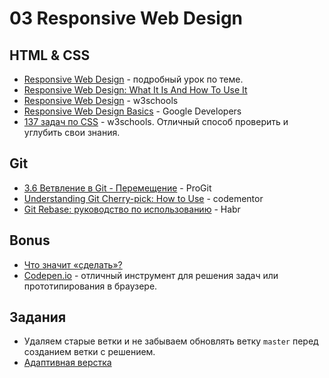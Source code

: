 # 03 Responsive Web Design
## HTML & CSS
* [Responsive Web Design](http://learn.shayhowe.com/advanced-html-css/responsive-web-design/) - подробный урок по теме.
* [Responsive Web Design: What It Is And How To Use It](https://www.smashingmagazine.com/2011/01/guidelines-for-responsive-web-design/)
* [Responsive Web Design](https://www.w3schools.com/Css/css_rwd_intro.asp) - w3schools
* [Responsive Web Design Basics](https://developers.google.com/web/fundamentals/design-and-ui/responsive/?hl=ru) - Google Developers
* [137 задач по CSS](https://www.w3schools.com/css/exercise.asp) - w3schools. Отличный способ проверить и углубить свои знания.

## Git
* [3.6 Ветвление в Git - Перемещение](https://git-scm.com/book/ru/v1/Ветвление-в-Git-Перемещение) - ProGit
* [Understanding Git Cherry-pick: How to Use](https://www.codementor.io/olatundegaruba/how-to-git-cherry-pick-dyrp9pnmc) - codementor
* [Git Rebase: руководство по использованию](https://habrahabr.ru/post/161009/) - Habr

## Bonus
* [Что значит «сделать»?](http://artgorbunov.ru/bb/soviet/20160121/)
* [Codepen.io](http://codepen.io) - отличный инструмент для решения задач или прототипирования в браузере.

## Задания
* Удаляем старые ветки и не забываем обновлять ветку `master` перед созданием ветки с решением.
* [Адаптивная верстка](exercises/01/README.md)
